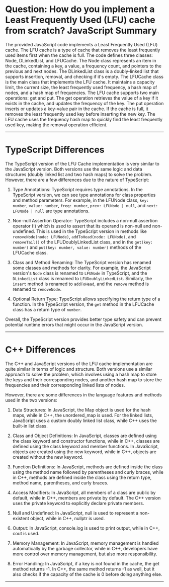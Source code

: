# Question: How do you implement a Least Frequently Used (LFU) cache from scratch? JavaScript Summary

The provided JavaScript code implements a Least Frequently Used (LFU) cache. The LFU cache is a type of cache that removes the least frequently used items first when the cache is full. The code defines three classes: Node, DLinkedList, and LFUCache. The Node class represents an item in the cache, containing a key, a value, a frequency count, and pointers to the previous and next nodes. The DLinkedList class is a doubly-linked list that supports insertion, removal, and checking if it's empty. The LFUCache class is the main class that implements the LFU cache. It maintains a capacity limit, the current size, the least frequently used frequency, a hash map of nodes, and a hash map of frequencies. The LFU cache supports two main operations: get and put. The get operation retrieves the value of a key if it exists in the cache, and updates the frequency of the key. The put operation inserts or updates a key-value pair in the cache. If the cache is full, it removes the least frequently used key before inserting the new key. The LFU cache uses the frequency hash map to quickly find the least frequently used key, making the removal operation efficient.

---

# TypeScript Differences

The TypeScript version of the LFU Cache implementation is very similar to the JavaScript version. Both versions use the same logic and data structures (doubly linked list and two hash maps) to solve the problem. However, there are a few differences due to the nature of TypeScript:

1. Type Annotations: TypeScript requires type annotations. In the TypeScript version, we can see type annotations for class properties and method parameters. For example, in the LFUNode class, `key: number`, `value: number`, `freq: number`, `prev: LFUNode | null`, and `next: LFUNode | null` are type annotations.

2. Non-null Assertion Operator: TypeScript includes a non-null assertion operator (!) which is used to assert that its operand is non-null and non-undefined. This is used in the TypeScript version in methods like `removeNode(node: LFUNode)`, `addToHead(node: LFUNode)`, and `removeTail()` of the LFUDoublyLinkedList class, and in the `get(key: number)` and `put(key: number, value: number)` methods of the LFUCache class.

3. Class and Method Renaming: The TypeScript version has renamed some classes and methods for clarity. For example, the JavaScript version's `Node` class is renamed to `LFUNode` in TypeScript, and the `DLinkedList` class is renamed to `LFUDoublyLinkedList`. Similarly, the `insert` method is renamed to `addToHead`, and the `remove` method is renamed to `removeNode`.

4. Optional Return Type: TypeScript allows specifying the return type of a function. In the TypeScript version, the `get` method in the LFUCache class has a return type of `number`.

Overall, the TypeScript version provides better type safety and can prevent potential runtime errors that might occur in the JavaScript version.

---

# C++ Differences

The C++ and JavaScript versions of the LFU cache implementation are quite similar in terms of logic and structure. Both versions use a similar approach to solve the problem, which involves using a hash map to store the keys and their corresponding nodes, and another hash map to store the frequencies and their corresponding linked lists of nodes. 

However, there are some differences in the language features and methods used in the two versions:

1. Data Structures: In JavaScript, the Map object is used for the hash maps, while in C++, the unordered_map is used. For the linked lists, JavaScript uses a custom doubly linked list class, while C++ uses the built-in list class.

2. Class and Object Definitions: In JavaScript, classes are defined using the class keyword and constructor functions, while in C++, classes are defined using the class keyword and member functions. In JavaScript, objects are created using the new keyword, while in C++, objects are created without the new keyword.

3. Function Definitions: In JavaScript, methods are defined inside the class using the method name followed by parentheses and curly braces, while in C++, methods are defined inside the class using the return type, method name, parentheses, and curly braces.

4. Access Modifiers: In JavaScript, all members of a class are public by default, while in C++, members are private by default. The C++ version uses the private keyword to explicitly declare private members.

5. Null and Undefined: In JavaScript, null is used to represent a non-existent object, while in C++, nullptr is used.

6. Output: In JavaScript, console.log is used to print output, while in C++, cout is used.

7. Memory Management: In JavaScript, memory management is handled automatically by the garbage collector, while in C++, developers have more control over memory management, but also more responsibility.

8. Error Handling: In JavaScript, if a key is not found in the cache, the get method returns -1. In C++, the same method returns -1 as well, but it also checks if the capacity of the cache is 0 before doing anything else.

---
